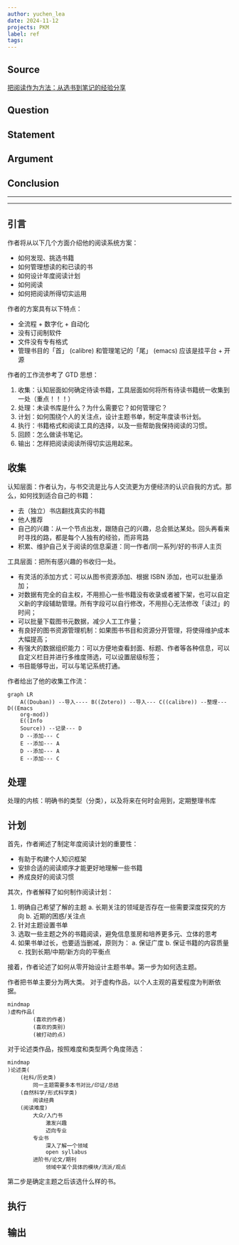```yaml
---
author: yuchen_lea
date: 2024-11-12
projects: PKM
label: ref
tags:
---
```


## Source

[把阅读作为方法：从选书到笔记的经验分享](https://sspai.com/post/78133)


## Question



## Statement



## Argument



## Conclusion


---
---

## 引言

作者将从以下几个方面介绍他的阅读系统方案：
- 如何发现、挑选书籍
- 如何管理想读的和已读的书
- 如何设计年度阅读计划
- 如何阅读
- 如何把阅读所得切实运用

作者的方案具有以下特点：
- 全流程 + 数字化 + 自动化
- 没有订阅制软件
- 文件没有专有格式
- 管理书目的「首」 (calibre) 和管理笔记的「尾」 (emacs) 应该是挂平台 + 开源

作者的工作流参考了 GTD 思想：
1. 收集：认知层面如何确定待读书籍，工具层面如何将所有待读书籍统一收集到一处（重点！！！）
2. 处理：未读书库是什么？为什么需要它？如何管理它？
3. 计划：如何围绕个人的关注点，设计主题书单，制定年度读书计划。
4. 执行：书籍格式和阅读工具的选择，以及一些帮助我保持阅读的习惯。
5. 回顾：怎么做读书笔记。
6. 输出：怎样把阅读阅读所得切实运用起来。

## 收集

认知层面：作者认为，与书交流是比与人交流更为方便经济的认识自我的方式。那么，如何找到适合自己的书籍：
- 去（独立）书店翻找真实的书籍
- 他人推荐
- 自己的兴趣：从一个节点出发，跟随自己的兴趣，总会抵达某处。回头再看来时寻找的路，都是每个人独有的经验，而非弯路
- 积累、维护自己关于阅读的信息渠道：同一作者/同一系列/好的书评人主页

工具层面：把所有感兴趣的书收归一处。
- 有灵活的添加方式：可以从图书资源添加、根据 ISBN 添加，也可以批量添加；
- 对数据有完全的自主权，不用担心一些书籍没有收录或者被下架，也可以自定义新的字段辅助管理。所有字段可以自行修改，不用担心无法修改「读过」的时间；
- 可以批量下载图书元数据，减少人工工作量；
- 有良好的图书资源管理机制：如果图书书目和资源分开管理，将使得维护成本大幅提高；
- 有强大的数据组织能力：可以方便地查看封面、标题、作者等各种信息，可以自定义栏目并进行多维度筛选，可以设置层级标签；
- 书目能够导出，可以与笔记系统打通。

作者给出了他的收集工作流：

```mermaid
graph LR
    A((Douban)) --导入---- B((Zotero)) --导入--- C((calibre)) --整理--- D((Emacs 
    org-mod))
    E((Info
    Source)) --记录--- D
    D --添加--- C
    E --添加--- A
    D --添加--- A
    E --添加--- C
```

## 处理

处理的内核：明确书的类型（分类），以及将来在何时会用到，定期整理书库

## 计划

首先，作者阐述了制定年度阅读计划的重要性：
- 有助于构建个人知识框架
- 安排合适的阅读顺序才能更好地理解一些书籍
- 养成良好的阅读习惯

其次，作者解释了如何制作阅读计划：
1. 明确自己希望了解的主题
  a. 长期关注的领域是否存在一些需要深度探究的方向
  b. 近期的困惑/关注点
2. 针对主题设置书单
3. 选取一些主题之外的书籍阅读，避免信息茧房和培养更多元、立体的思考
4. 如果书单过长，也要适当删减，原则为：
  a. 保证广度
  b. 保证书籍的内容质量
  c. 找到长期/中期/新方向的平衡点
		
接着，作者论述了如何从零开始设计主题书单。第一步为如何选主题。

作者把书单主要分为两大类。
对于虚构作品，以个人主观的喜爱程度为判断依据。
```mermaid
mindmap
)虚构作品(
		(喜欢的作者)
		(喜欢的类别)
		(被打动的点)
```

对于论述类作品，按照难度和类型两个角度筛选：

```mermaid
mindmap
)论述类(
	(社科/历史类)
		同一主题需要多本书对比/印证/总结
	(自然科学/形式科学类)
		阅读经典
	(阅读难度)
		大众/入门书
			激发兴趣
			迈向专业
		专业书
			深入了解一个领域
			open syllabus
		进阶书/论文/期刊
			领域中某个具体的模块/流派/观点		
```

第二步是确定主题之后该选什么样的书。

## 执行



## 输出



